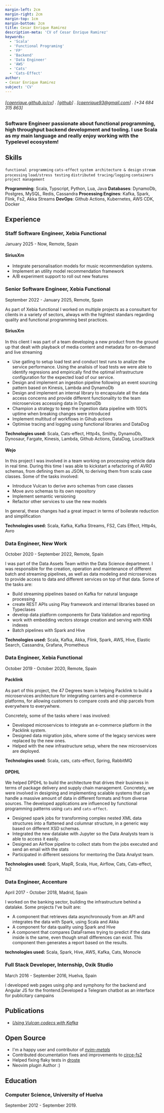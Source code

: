 ```yaml
---
margin-left: 2cm
margin-right: 2cm
margin-top: 1cm
margin-bottom: 2cm
title: Cesar Enrique Ramirez
description-meta: 'CV of Cesar Enrique Ramirez'
keywords:
  - 'Scala'
  - 'Functional Programing'
  - 'FP'
  - 'Backend'
  - 'Data Engineer'
  - 'AWS'
  - 'Cats'
  - 'Cats-Effect'
author:
- Cesar Enrique Ramirez
subject: 'CV'
---
```

###### [[caenrique.github.io/cv](https://caenrique.github.io/cv/)] . [[github](https://github.com/caenrique)] . [[caenrique93@gmail.com](mailto:caenrique93@gmail.com?subject=Job%20Offer)] . [+34 684 315 863]

### Software Engineer passionate about functional programming, high throughput backend development and tooling. I use Scala as my main language and really enjoy working with the Typelevel ecosystem!

## Skills

```functional programming```
```cats-effect```
```system architecture & design```
```stream processing```
```load/stress testing```
```distributed tracing/logging```
```containers```
```project management```

**Programming**: Scala, Typscript, Python, Lua, Java
**Databases**: DynamoDb, Postgres, MySQL, Redis, Cassandra
**Processing Engines**: Kafka, Spark, Flink, Fs2, Akka Streams
**DevOps**: Github Actions, Kubernetes, AWS CDK, Docker

## Experience
### Staff Software Engineer, Xebia Functional
January 2025 - Now, Remote, Spain

#### SiriusXm

- Integrate personalisation models for music recommendation systems.
- Implement an utility model recommendation framework
- A/B experiment support to roll out new features

### Senior Software Engineer, Xebia Functional
September 2022 - January 2025, Remote, Spain

As part of Xebia functional I worked on multiple projects as a consultant for clients in a variety of sectors, always with the hightest standars regarding quality and functional programming best practices.

#### SiriusXm

In this client I was part of a team developing a new product from the ground up that dealt with playback of media
content and metadata for on-demand and live streaming

- Use gatling to setup load test and conduct test runs to analize the service performance. Using the analisis of load
  tests we were able to identify regresions and empirically find the optimal infrastructure configuration for the
  expected load of our service.
- Design and implement an ingestion pipeline following an event sourcing pattern based on Kinesis, Lambda and DynamoDb
- Design and implement an internal library to encapsulate all the data access concerns and provide different
  functionality to the team microservices accessing data in DynamoDb
- Champion a strategy to keep the ingestion data pipeline with 100% uptime when breaking changes were introduced
- Implement multitud of workflows in Gihub actions
- Optimise tracing and logging using functional libraries and DataDog

**Technologies used:** Scala, Cats-effect, Http4s, Smithy, DynamoDb, Dynosaur, Fargate, Kinesis, Lambda, Github Actions, DataDog, LocalStack

#### Wejo

In this project I was involved in a team working on processing vehicle data in real time.
During this time I was able to kickstart a refactoring of AVRO schemas, from defining them as JSON, to deriving them from scala case classes. Some of the tasks involved:

- Introduce Vulcan to derive avro schemas from case classes
- Move avro schemas to its own repository
- Implement semantic versioning
- Refactor other services to use the new models

In general, these changes had a great impact in terms of boilerate reduction and simplification

**Technologies used:** Scala, Kafka, Kafka Streams, FS2, Cats Effect, Http4s, Avro

### Data Engineer, New Work
October 2020 - September 2022, Remote, Spain

I was part of the Data Assets Team within the Data Science department. I was responsible for the creation, operation and maintenance of different batch and streaming pipelines, as well as data modeling and microservices to provide access to data and different services on top of that data. Some of the tasks are:

- Build streaming pipelines based on Kafka for natural language processing
- create REST APIs using Play framework and internal libraries based on Typeclases
- develop data platform components for Data Validation and reporting
- work with embedding vectors storage creation and serving with KNN indexes
- Batch pipelines with Spark and Hive

**Technologies used:** Scala, Kafka, Akka, Flink, Spark, AWS, Hive, Elastic Search, Cassandra, Grafana, Prometheus

### Data Engineer, Xebia Functional
October 2019 - October 2020, Remote, Spain

#### Packlink

As part of this project, the 47 Degrees team is helping Packlink to build a microservices architecture for integrating carriers and e-commerce platforms, for allowing customers to compare costs and ship parcels from everywhere to everywhere.

Concretely, some of the tasks where I was involved:

- Developed microservices to integrate an e-commerce platform in the Packlink system.
- Designed data migration jobs, where some of the legacy services were replaced by the new ones.
- Helped with the new infrastructure setup, where the new microservices are deployed.

**Technologies used:** Scala, cats, cats-effect, Spring, RabbitMQ

#### DPDHL

We helped DPDHL to build the architecture that drives their business in terms of package delivery and supply chain management. Concretely, we were involved in designing and implementing scalable systems that can handle a massive amount of data in different formats and from diverse sources. The developed applications are influenced by functional programming patterns using `cats` and `cats-effect`.

- Designed spark jobs for transforming complex nested XML data structures into a flattened and columnar structure, in a generic way based on different XSD schemas.
- Integrated the new datalake with Jupyter so the Data Analysts team is able to access it easily.
- Designed an Airflow pipeline to collect stats from the jobs executed and send an email with the stats
- Participated in different sessions for mentoring the Data Analyst team.

**Technologies used:** Spark, MapR, Scala, Hue, Airflow, Cats, Cats-effect, fs2

### Data Engineer, Accenture
April 2017 - October 2018, Madrid, Spain

I worked on the banking sector, building the infrastructure behind a datalake. Some projects I've built are:

+ A component that retrieves data asynchronously from an API and integrates the data with Spark, using Scala and Akka
+ A component for data quality using Spark and Hive
+ A component that compares DataFrames trying to predict if the data inside is the same, even though small differences can exist. This component then generates a report based on the results.

**technologies used:** Scala, Spark, Hive, AWS, Kafka, Cats, Monocle

### Full Stack Developer, Internship, Oxik Studio
March 2016 - September 2016, Huelva, Spain

I developed web pages using php and symphony for the backend and Angular JS for the frontend.Developed a Telegram chatbot as an interface for publicitary campains

## Publications

- [*Using Vulcan codecs with Kafka*](https://xebia.com/blog/using-vulcan-codecs-with-kafka-java-apis/)

## Open Source

- I'm a happy user and contributor of [*nvim-metals*](https://github.com/scalameta/nvim-metals)
- Contributed documentation fixes and improvements to [circe-fs2](https://github.com/circe/circe-fs2)
- Helped fixing flaky tests in [droste](https://github.com/higherkindness/droste)
- Neovim plugin Author :)

## Education

### Computer Science, University of Huelva
September 2012 - September 2019.
